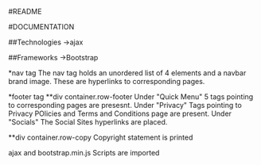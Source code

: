 #README

#DOCUMENTATION

##Technologies
->ajax

##Frameworks
->Bootstrap


*nav tag
The nav tag holds an unordered list of 4 elements and a navbar brand image. These are hyperlinks to corresponding pages. 

*footer tag
**div container.row-footer
Under "Quick Menu" 5 tags pointing to corresponding pages are presesnt.
Under "Privacy" Tags pointing to Privacy POlicies and Terms and Conditions page are present.
Under "Socials" The Social Sites hyperlinks are placed.

**div container.row-copy
Copyright statement is printed


ajax and bootstrap.min.js Scripts are imported
